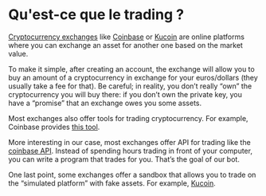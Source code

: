 # Qu'est-ce que le trading ?
[Cryptocurrency exchanges](https://coinmarketcap.com/rankings/exchanges/) like [Coinbase](https://www.kucoin.com/ucenter/signup?utm_source=Cassandre) or [Kucoin](https://www.kucoin.com/ucenter/signup?utm_source=Cassandre) are online platforms where you can exchange an asset for another one based on the market value.

To make it simple, after creating an account, the exchange will allow you to buy an amount of a cryptocurrency in exchange for your euros/dollars \(they usually take a fee for that\). Be careful; in reality, you don’t really “own” the cryptocurrency you will buy there: if you don’t own the private key, you have a “promise” that an exchange owes you some assets.

Most exchanges also offer tools for trading cryptocurrency. For example, Coinbase provides [this tool](https://pro.coinbase.com/).

More interesting in our case, most exchanges offer API for trading like the [coinbase API](https://developers.coinbase.com/). Instead of spending hours trading in front of your computer, you can write a program that trades for you. That’s the goal of our bot.

One last point, some exchanges offer a sandbox that allows you to trade on the “simulated platform” with fake assets. For example, [Kucoin](https://sandbox.kucoin.com/).